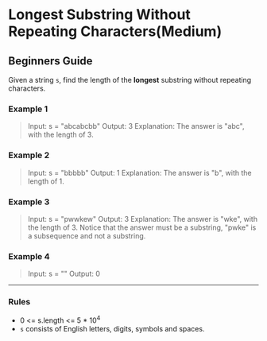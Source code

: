 # Longest Substring Without Repeating Characters(Medium)

## Beginners Guide

Given a string `s`, find the length of the **longest** substring without repeating characters.

### Example 1

> Input: s = "abcabcbb"
Output: 3
Explanation: The answer is "abc", with the length of 3.

### Example 2

> Input: s = "bbbbb"
Output: 1
Explanation: The answer is "b", with the length of 1.

### Example 3

> Input: s = "pwwkew"
Output: 3
Explanation: The answer is "wke", with the length of 3.
Notice that the answer must be a substring, "pwke" is a subsequence and not a substring.

### Example 4

> Input: s = ""
Output: 0

---

### Rules

* 0 <= s.length <= 5 * 10$^4$
* `s` consists of English letters, digits, symbols and spaces.

